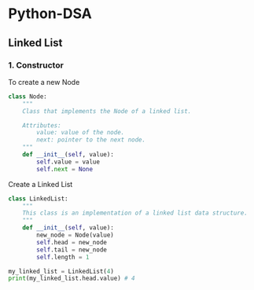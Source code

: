 # Python-DSA

## Linked List

### 1. Constructor

To create a new Node
```py
class Node:
    """
    Class that implements the Node of a linked list.

    Attributes:
        value: value of the node.
        next: pointer to the next node.
    """
    def __init__(self, value):
        self.value = value
        self.next = None
```

Create a Linked List
```py
class LinkedList:
    """
    This class is an implementation of a linked list data structure.
    """
    def __init__(self, value):
        new_node = Node(value)
        self.head = new_node
        self.tail = new_node
        self.length = 1

my_linked_list = LinkedList(4)
print(my_linked_list.head.value) # 4
```
